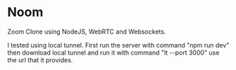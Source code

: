 # Noom

Zoom Clone using NodeJS, WebRTC and Websockets.

I tested using local tunnel.
First run the server with command "npm run dev"
then download local tunnel and run it with command "lt --port 3000"
use the url that it provides.